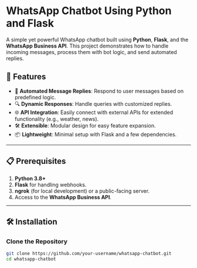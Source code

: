 # WhatsApp Chatbot Using Python and Flask

A simple yet powerful WhatsApp chatbot built using **Python**, **Flask**, and the **WhatsApp Business API**. This project demonstrates how to handle incoming messages, process them with bot logic, and send automated replies.

## 🚀 Features
- 📩 **Automated Message Replies**: Respond to user messages based on predefined logic.
- 🔍 **Dynamic Responses**: Handle queries with customized replies.
- 🌐 **API Integration**: Easily connect with external APIs for extended functionality (e.g., weather, news).
- 🛠️ **Extensible**: Modular design for easy feature expansion.
- 📦 **Lightweight**: Minimal setup with Flask and a few dependencies.

---

## 📋 Prerequisites
1. **Python 3.8+**
2. **Flask** for handling webhooks.
3. **ngrok** (for local development) or a public-facing server.
4. Access to the **WhatsApp Business API**.

---

## 🛠️ Installation

### Clone the Repository
```bash
git clone https://github.com/your-username/whatsapp-chatbot.git
cd whatsapp-chatbot
